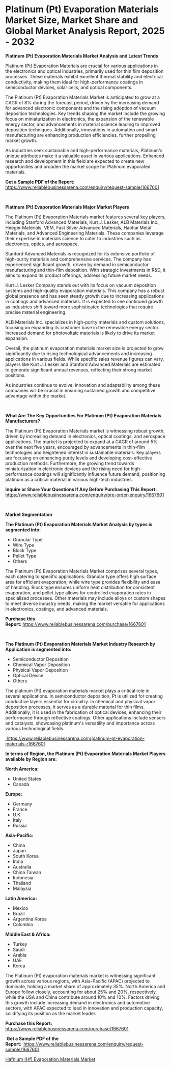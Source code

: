 <p><h1>Platinum (Pt) Evaporation Materials Market Size, Market Share and Global Market Analysis Report, 2025 - 2032</h1></p><p><strong>Platinum (Pt) Evaporation Materials Market Analysis and Latest Trends</strong></p>
<p><p>Platinum (Pt) Evaporation Materials are crucial for various applications in the electronics and optical industries, primarily used for thin film deposition processes. These materials exhibit excellent thermal stability and electrical conductivity, making them ideal for high-performance coatings in semiconductor devices, solar cells, and optical components.</p><p>The Platinum (Pt) Evaporation Materials Market is anticipated to grow at a CAGR of 8% during the forecast period, driven by the increasing demand for advanced electronic components and the rising adoption of vacuum deposition technologies. Key trends shaping the market include the growing focus on miniaturization in electronics, the expansion of the renewable energy sector, and advancements in material science leading to improved deposition techniques. Additionally, innovations in automation and smart manufacturing are enhancing production efficiencies, further propelling market growth. </p><p>As industries seek sustainable and high-performance materials, Platinum's unique attributes make it a valuable asset in various applications. Enhanced research and development in this field are expected to create new opportunities and broaden the market scope for Platinum evaporated materials.</p></p>
<p><strong>Get a Sample PDF of the Report:&nbsp;</strong> <a href="https://www.reliablebusinessarena.com/enquiry/request-sample/1667601?utm_campaign=3013&utm_medium=2&utm_source=Github&utm_content=ia&utm_term=02042025&utm_id=platinum-pt-evaporation-materials">https://www.reliablebusinessarena.com/enquiry/request-sample/1667601</a></p>
<p>&nbsp;</p>
<p><strong>Platinum (Pt) Evaporation Materials Major Market Players</strong></p>
<p><p>The Platinum (Pt) Evaporation Materials market features several key players, including Stanford Advanced Materials, Kurt J. Lesker, ALB Materials Inc., Heeger Materials, VEM, Fast Silver Advanced Materials, Haohai Metal Materials, and Advanced Engineering Materials. These companies leverage their expertise in materials science to cater to industries such as electronics, optics, and aerospace.</p><p>Stanford Advanced Materials is recognized for its extensive portfolio of high-purity materials and comprehensive services. The company has experienced significant growth, driven by demand in semiconductor manufacturing and thin-film deposition. With strategic investments in R&D, it aims to expand its product offerings, addressing future market needs.</p><p>Kurt J. Lesker Company stands out with its focus on vacuum deposition systems and high-quality evaporation materials. This company has a robust global presence and has seen steady growth due to increasing applications in coatings and advanced materials. It is expected to see continued growth as industries shift toward more sophisticated technologies that require precise material engineering.</p><p>ALB Materials Inc. specializes in high-purity materials and custom solutions, focusing on expanding its customer base in the renewable energy sector. Increased demand for photovoltaic materials is likely to drive its market expansion.</p><p>Overall, the platinum evaporation materials market size is projected to grow significantly due to rising technological advancements and increasing applications in various fields. While specific sales revenue figures can vary, players like Kurt J. Lesker and Stanford Advanced Materials are estimated to generate significant annual revenues, reflecting their strong market positions. </p><p>As industries continue to evolve, innovation and adaptability among these companies will be crucial in ensuring sustained growth and competitive advantage within the market.</p></p>
<p>&nbsp;</p>
<p><strong>What Are The Key Opportunities For Platinum (Pt) Evaporation Materials Manufacturers?</strong></p>
<p><p>The Platinum (Pt) Evaporation Materials market is witnessing robust growth, driven by increasing demand in electronics, optical coatings, and aerospace applications. The market is projected to expand at a CAGR of around 5% over the next five years, encouraged by advancements in thin-film technologies and heightened interest in sustainable materials. Key players are focusing on enhancing purity levels and developing cost-effective production methods. Furthermore, the growing trend towards miniaturization in electronic devices and the rising need for high-performance coatings will significantly influence future demand, positioning platinum as a critical material in various high-tech industries.</p></p>
<p><strong>Inquire or Share Your Questions If Any Before Purchasing This Report:</strong> <a href="https://www.reliablebusinessarena.com/enquiry/pre-order-enquiry/1667601?utm_campaign=3013&utm_medium=2&utm_source=Github&utm_content=ia&utm_term=02042025&utm_id=platinum-pt-evaporation-materials">https://www.reliablebusinessarena.com/enquiry/pre-order-enquiry/1667601</a></p>
<p>&nbsp;</p>
<p><strong>Market Segmentation</strong></p>
<p><strong>The Platinum (Pt) Evaporation Materials Market Analysis by types is segmented into:</strong></p>
<p><ul><li>Granular Type</li><li>Wire Type</li><li>Block Type</li><li>Pellet Type</li><li>Others</li></ul></p>
<p><p>The Platinum (Pt) Evaporation Materials Market comprises several types, each catering to specific applications. Granular type offers high surface area for efficient evaporation, while wire type provides flexibility and ease of handling. Block type ensures uniform heat distribution for consistent evaporation, and pellet type allows for controlled evaporation rates in specialized processes. Other materials may include alloys or custom shapes to meet diverse industry needs, making the market versatile for applications in electronics, coatings, and advanced materials.</p></p>
<p><strong>Purchase this Report:&nbsp;</strong><a href="https://www.reliablebusinessarena.com/purchase/1667601?utm_campaign=3013&utm_medium=2&utm_source=Github&utm_content=ia&utm_term=02042025&utm_id=platinum-pt-evaporation-materials">https://www.reliablebusinessarena.com/purchase/1667601</a></p>
<p>&nbsp;</p>
<p><strong>The Platinum (Pt) Evaporation Materials Market Industry Research by Application is segmented into:</strong></p>
<p><ul><li>Semiconductor Deposition</li><li>Chemical Vapor Deposition</li><li>Physical Vapor Deposition</li><li>Optical Device</li><li>Others</li></ul></p>
<p><p>The platinum (Pt) evaporation materials market plays a critical role in several applications. In semiconductor deposition, Pt is utilized for creating conductive layers essential for circuitry. In chemical and physical vapor deposition processes, it serves as a durable material for thin films. Additionally, it is used in the fabrication of optical devices, enhancing their performance through reflective coatings. Other applications include sensors and catalysts, showcasing platinum's versatility and importance across various technological fields.</p></p>
<p><a href="https://www.reliablebusinessarena.com/platinum-pt-evaporation-materials-r1667601?utm_campaign=3013&utm_medium=2&utm_source=Github&utm_content=ia&utm_term=02042025&utm_id=platinum-pt-evaporation-materials">&nbsp;https://www.reliablebusinessarena.com/platinum-pt-evaporation-materials-r1667601</a></p>
<p><strong>In terms of Region, the Platinum (Pt) Evaporation Materials Market Players available by Region are:</strong></p>
<p>
    <p> <strong> North America: </strong>
        <ul>
            <li>United States</li>
            <li>Canada</li>
        </ul>
        </p> 
    <p> <strong> Europe: </strong>
        <ul>
            <li>Germany</li>
            <li>France</li>
            <li>U.K.</li>
            <li>Italy</li>
            <li>Russia</li>
        </ul>
        </p> 
    <p> <strong> Asia-Pacific: </strong>
        <ul>
            <li>China</li>
            <li>Japan</li>
            <li>South Korea</li>
            <li>India</li>
            <li>Australia</li>
            <li>China Taiwan</li>
            <li>Indonesia</li>
            <li>Thailand</li>
            <li>Malaysia</li>
        </ul>
        </p> 
    <p> <strong> Latin America: </strong>
        <ul>
            <li>Mexico</li>
            <li>Brazil</li>
            <li>Argentina Korea</li>
            <li>Colombia</li>
        </ul>
        </p> 
    <p> <strong> Middle East & Africa: </strong>
        <ul>
            <li>Turkey</li>
            <li>Saudi</li>
            <li>Arabia</li>
            <li>UAE</li>
            <li>Korea</li>
        </ul>
    </p>
    </p>
<p><p>The Platinum (Pt) evaporation materials market is witnessing significant growth across various regions, with Asia-Pacific (APAC) projected to dominate, holding a market share of approximately 35%. North America and Europe follow closely, accounting for about 25% and 20%, respectively, while the USA and China contribute around 10% and 10%. Factors driving this growth include increasing demand in electronics and automotive sectors, with APAC expected to lead in innovation and production capacity, solidifying its position as the market leader.</p></p>
<p><strong>Purchase this Report: </strong><a href="https://www.reliablebusinessarena.com/purchase/1667601?utm_campaign=3013&utm_medium=2&utm_source=Github&utm_content=ia&utm_term=02042025&utm_id=platinum-pt-evaporation-materials">https://www.reliablebusinessarena.com/purchase/1667601</a></p>
<p>&nbsp;<strong>Get a Sample PDF of the Report:&nbsp;&nbsp;</strong><a href="https://www.reliablebusinessarena.com/enquiry/request-sample/1667601?utm_campaign=3013&utm_medium=2&utm_source=Github&utm_content=ia&utm_term=02042025&utm_id=platinum-pt-evaporation-materials">https://www.reliablebusinessarena.com/enquiry/request-sample/1667601</a></p>
<p><strong></strong></p>
<p><p><a href="https://github.com/scaseiargas/Market-Research-Report-List-1/blob/main/hafnium-hf-evaporation-materials-market.md?utm_campaign=3013&utm_medium=2&utm_source=Github&utm_content=ia&utm_term=02042025&utm_id=platinum-pt-evaporation-materials">Hafnium (Hf) Evaporation Materials Market</a></p></p>